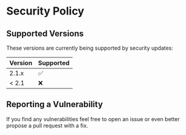 # Security Policy

## Supported Versions

These versions are currently being supported by security updates:

| Version | Supported          |
| ------- | ------------------ |
| 2.1.x   | :white_check_mark: |
| < 2.1   | :x:                |

## Reporting a Vulnerability

If you find any vulnerabilities feel free to open an issue or even better propose a pull request with a fix.
